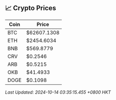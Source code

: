 ## 📈 Crypto Prices

| Coin | Price |
| ---- | ----- |
| BTC | $62607.1308 |
| ETH | $2454.6034 |
| BNB | $569.8779 |
| CRV | $0.2546 |
| ARB | $0.5215 |
| OKB | $41.4933 |
| DOGE | $0.1098 |

_Last Updated: 2024-10-14 03:35:15.455 +0800 HKT_